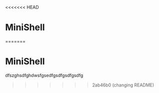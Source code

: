 <<<<<<< HEAD
# MiniShell
=======
# MiniShell
 dfszghsdfghdwsfgsedfgsdfgsdfgsdfg
>>>>>>> 2ab46b0 (changing README)
